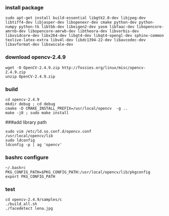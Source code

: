### install package
```
sudo apt-get install build-essential libgtk2.0-dev libjpeg-dev libtiff4-dev libjasper-dev libopenexr-dev cmake python-dev python-numpy python-tk libtbb-dev libeigen2-dev yasm libfaac-dev libopencore-amrnb-dev libopencore-amrwb-dev libtheora-dev libvorbis-dev libxvidcore-dev libx264-dev libqt4-dev libqt4-opengl-dev sphinx-common texlive-latex-extra libv4l-dev libdc1394-22-dev libavcodec-dev libavformat-dev libswscale-dev
```

### download opencv-2.4.9
```
wget -O OpenCV-2.4.9.zip http://fossies.org/linux/misc/opencv-2.4.9.zip
unzip OpenCV-2.4.9.zip
```

### build
```
cd opencv-2.4.9
mkdir debug ; cd debug
cmake -D CMAKE_INSTALL_PREFIX=/usr/local/opencv  -g ..
make -j8 ; sudo make install
```

###add library path
```
sudo vim /etc/ld.so.conf.d/opencv.conf
/usr/local/opencv/lib
sudo ldconfig
ldconfig -p | ag 'opencv'
```

### bashrc configure
```
~/.bashrc
PKG_CONFIG_PATH=$PKG_CONFIG_PATH:/usr/local/opencv/lib/pkgconfig
export PKG_CONFIG_PATH
```

### test
```
cd opencv-2.4.9/samples/c
./build_all.sh
./facedetect lena.jpg
```

